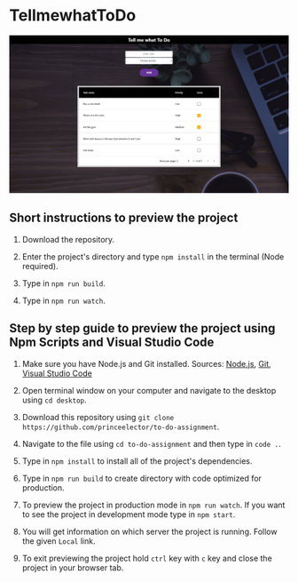 # TellmewhatToDo

![Project](/src/preview.png)

## Short instructions to preview the project

1. Download the repository.

2. Enter the project's directory and type `npm install` in the terminal (Node required).

3. Type in `npm run build`.

4. Type in `npm run watch`.

## Step by step guide to preview the project using Npm Scripts and Visual Studio Code

1. Make sure you have Node.js and Git installed. Sources: [Node.js](https://nodejs.org), [Git](https://git-scm.com/downloads), [Visual Studio Code](https://code.visualstudio.com)

2. Open terminal window on your computer and navigate to the desktop using `cd desktop`.

3. Download this repository using `git clone https://github.com/princeelector/to-do-assignment`.

4. Navigate to the file using `cd to-do-assignment` and then type in `code .`.

5. Type in `npm install` to install all of the project's dependencies.

6. Type in `npm run build` to create directory with code optimized for production.

7. To preview the project in production mode in `npm run watch`. If you want to see the project in development mode type in `npm start`.

8. You will get information on which server the project is running. Follow the given `Local` link.

9. To exit previewing the project hold `ctrl` key with `c` key and close the project in your browser tab.
